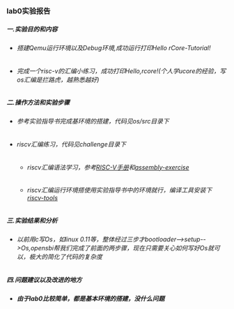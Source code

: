 ### lab0实验报告
 ##### 一.实验目的和内容
  - ###### 搭建Qemu运行环境以及Debug环境,成功运行打印Hello rCore-Tutorial!
  - ###### 完成一个risc-v的汇编小练习，成功打印Hello,rcore!(个人学ucore的经验，写os汇编是拦路虎，越熟悉越好)
 ##### 二.操作方法和实验步骤
  - ###### 参考实验指导书完成基环境的搭建，代码见os/src目录下
  - ###### riscv汇编练习，代码见challenge目录下
    * ###### riscv汇编语法学习，参考[RISC-V手册](http://crva.ict.ac.cn/documents/RISC-V-Reader-Chinese-v2p1.pdf)和[assembly-exercise](https://github.com/Forec/assembly-exercise)
    * ###### riscv汇编运行环境搭使用实验指导书中的环境就行，编译工具安装下[riscv-tools](https://blog.csdn.net/weiqi7777/article/details/88045720)
 ##### 三.实验结果和分析
  - ###### 以前用c写Os，如linux 0.11等，整体经过三步才bootloader-->setup-->Os,opensbi帮我们完成了前面的两步骤，现在只需要关心如何写好Os就可以，极大的简化了代码的复杂度
 ##### 四.问题建议以及改进的地方
  - ##### 由于lab0比较简单，都是基本环境的搭建，没什么问题


